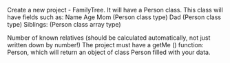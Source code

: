 Create a new project - FamilyTree. It will have a Person class. This class will have fields such as:
Name
Age
Mom (Person class type)
Dad (Person class type)
Siblings: (Person class array type)

Number of known relatives (should be calculated automatically, not just written down by number!)
The project must have a getMe () function:
Person, which will return an object of class Person filled with your data.